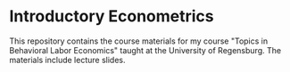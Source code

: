 # Introductory Econometrics

This repository contains the course materials for my course "Topics in Behavioral Labor Economics" taught at the University of Regensburg. The materials include lecture slides.
